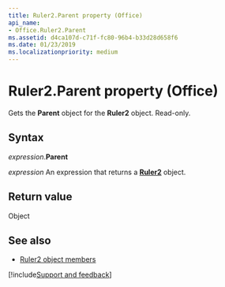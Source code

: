 ```yaml
---
title: Ruler2.Parent property (Office)
api_name:
- Office.Ruler2.Parent
ms.assetid: d4ca107d-c71f-fc80-96b4-b33d28d658f6
ms.date: 01/23/2019
ms.localizationpriority: medium
---
```



# Ruler2.Parent property (Office)

Gets the **Parent** object for the **Ruler2** object. Read-only.


## Syntax

_expression_.**Parent**

_expression_ An expression that returns a **[Ruler2](Office.Ruler2.md)** object.


## Return value

Object


## See also

- [Ruler2 object members](overview/Library-Reference/ruler2-members-office.md)



[!include[Support and feedback](~/includes/feedback-boilerplate.md)]